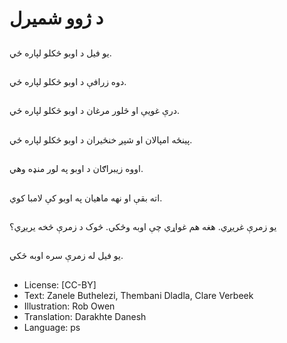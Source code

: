 # د ژوو شمیرل

##
یو فیل د اوبو څکلو لپاره ځي.

##
دوه زرافې د اوبو څکلو لپاره ځي.

##
درې غویې او څلور مرغان د اوبو څکلو لپاره ځي.

##
پینځه امپالان او شپږ خنځیران د اوبو څکلو لپاره ځي.

##
اووه زیبراګان د اوبو په لور منډه وهي.

##
اته بقې او نهه ماهیان په اوبو کې لامبا کوي.

##
یو زمرې غریږي. هغه هم غواړي چې اوبه وڅکي. څوک د زمرې څخه یریږي؟

##
یو فیل له زمرې سره اوبه څکي.

##
* License: [CC-BY]
* Text: Zanele Buthelezi, Thembani Dladla, Clare Verbeek
* Illustration: Rob Owen
* Translation: Darakhte Danesh
* Language: ps

